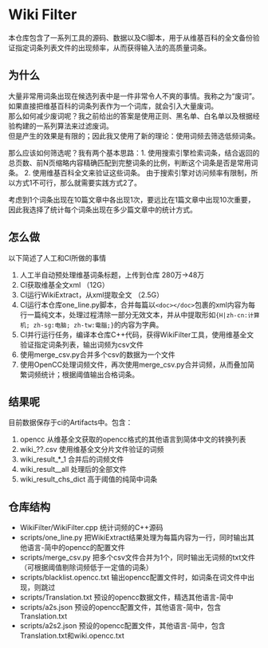 # Wiki Filter
本仓库包含了一系列工具的源码、数据以及CI脚本，用于从维基百科的全文备份验证指定词条列表文件的出现频率，从而获得输入法的高质量词条。

## 为什么
大量非常用词条出现在候选列表中是一件非常令人不爽的事情。我称之为“废词”。  
如果直接把维基百科的词条列表作为一个词库，就会引入大量废词。  
那么如何减少废词呢？我之前给出的答案是使用正则、黑名单、白名单以及根据经验构建的一系列算法来过滤废词。  
但是产生的效果是有限的；因此我又使用了新的理论：使用词频去筛选低频词条。  

那么应该如何筛选呢？我有两个基本思路：1. 使用搜索引擎检索词条，结合返回的总页数、前N页缩略内容精确匹配到完整词条的比例，判断这个词条是否是常用词条。 2. 使用维基百科全文来验证这些词条。
由于搜索引擎对访问频率有限制，所以方式1不可行，那么就需要实践方式2了。

考虑到1个词条出现在10篇文章中各出现1次，要远比在1篇文章中出现10次重要，因此我选择了统计每个词条出现在多少篇文章中的统计方式。

## 怎么做
以下简述了人工和CI所做的事情
1. 人工半自动预处理维基词条标题，上传到仓库 280万->48万
2. CI获取维基全文xml （12G）
3. CI运行WikiExtract，从xml提取全文 （2.5G）
4. CI运行本仓库one_line.py脚本，合并每篇以`<doc></doc>`包裹的xml内容为每行一篇纯文本，处理过程清除一部分无效文本，并从中提取形如`{H|zh-cn:计算机; zh-sg:电脑; zh-tw:電腦;}`的内容为字典。  
5. CI并行运行任务，编译本仓库C++代码，获得WikiFilter工具，使用维基全文验证指定词条列表，输出词频为csv文件
6. 使用merge_csv.py合并多个csv的数据为一个文件
7. 使用OpenCC处理词频文件，再次使用merge_csv.py合并词频，从而叠加简繁词频统计；根据阈值输出合格词条。

## 结果呢
目前数据保存于ci的Artifacts中。包含：
1. opencc 从维基全文获取的opencc格式的其他语言到简体中文的转换列表
2. wiki_??.csv 使用维基全文分片文件验证的词频
3. wiki_result_*_1 合并后的词频文件
4. wiki_result__all 处理后的全部文件
5. wiki_result_chs_dict  高于阈值的纯简中词条

## 仓库结构
- WikiFilter/WikiFilter.cpp 统计词频的C++源码
- scripts/one_line.py 把WikiExtract结果处理为每篇内容为一行，同时输出其他语言-简中的opencc的配置文件
- scripts/merge_csv.py 把多个csv文件合并为1个，同时输出无词频的txt文件（可根据阈值剔除词频低于一定值的词条）
- scripts/blacklist.opencc.txt 输出opencc配置文件时，如词条在词文件中出现，则跳过
- scripts/Translation.txt 预设的opencc数据文件，精选其他语言-简中
- scripts/a2s.json 预设的opencc配置文件，其他语言-简中，包含Translation.txt
- scripts/a2s2.json 预设的opencc配置文件，其他语言-简中，包含Translation.txt和wiki.opencc.txt

